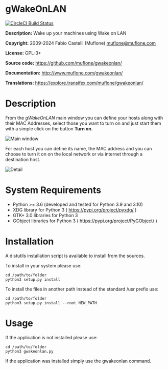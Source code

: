 # gWakeOnLAN

[![CircleCI Build Status](https://img.shields.io/circleci/project/github/muflone/gwakeonlan/master.svg)](https://circleci.com/gh/muflone/gwakeonlan)

**Description:** Wake up your machines using Wake on LAN

**Copyright:** 2009-2024 Fabio Castelli (Muflone) <muflone@muflone.com>

**License:** GPL-3+

**Source code:** https://github.com/muflone/gwakeonlan/

**Documentation:** http://www.muflone.com/gwakeonlan/

**Translations:** https://explore.transifex.com/muflone/gwakeonlan/

# Description

From the *gWakeOnLAN* main window you can define your hosts along with their
MAC Addresses, select those you want to turn on and just start them with a
simple click on the button **Turn on**.

![Main window](http://www.muflone.com/resources/gwakeonlan/archive/latest/english/main.png)

For each host you can define its name, the MAC address and you can choose to
turn it on on the local network or via internet through a destination
host.

![Detail](http://www.muflone.com/resources/gwakeonlan/archive/latest/english/detail.png)

# System Requirements

* Python >= 3.6 (developed and tested for Python 3.9 and 3.10)
* XDG library for Python 3 ( https://pypi.org/project/pyxdg/ )
* GTK+ 3.0 libraries for Python 3
* GObject libraries for Python 3 ( https://pypi.org/project/PyGObject/ )

# Installation

A distutils installation script is available to install from the sources.

To install in your system please use:

    cd /path/to/folder
    python3 setup.py install

To install the files in another path instead of the standard /usr prefix use:

    cd /path/to/folder
    python3 setup.py install --root NEW_PATH

# Usage

If the application is not installed please use:

    cd /path/to/folder
    python3 gwakeonlan.py

If the application was installed simply use the gwakeonlan command.
